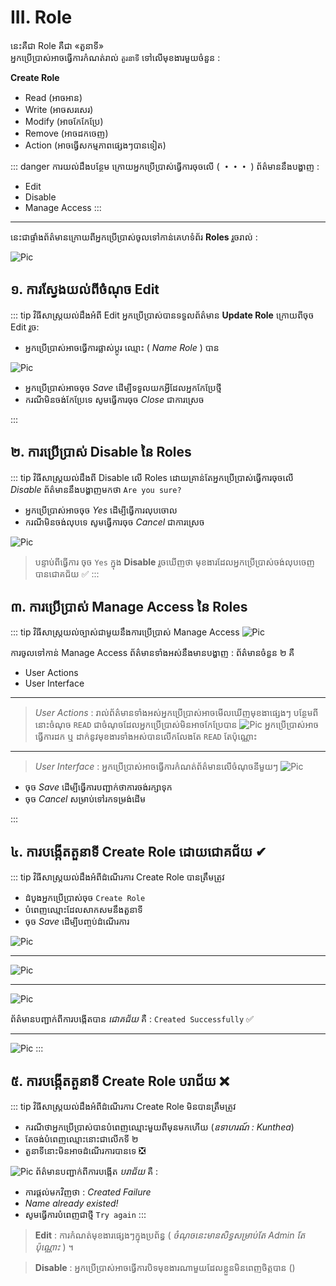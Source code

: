 # III. Role

នេះគឺជា Role គឺជា «តួនាទី» <br>
អ្នកប្រើប្រាស់អាចធ្វើការកំណត់រាល់ `តួរនាទី` ទៅលើមុខងារមួយចំនួន :

**Create Role**

- Read (អាចអាន)
- Write (អាចសរសេរ)
- Modify (អាចកែកែប្រែ)
- Remove (អាចដកចេញ)
- Action (អាចធ្វើសកម្មភាពផ្សេងៗបានទៀត)

::: danger ការយល់ដឹងបន្ថែម
ក្រោយអ្នកប្រើប្រាស់ធ្វើការចុចលើ ( **・・・** )
ព័ត៌មាននឹងបង្ហាញ :

- Edit
- Disable
- Manage Access
:::
<hr>

នេះជាផ្ទាំងព័ត៌មានក្រោយពីអ្នកប្រើប្រាស់ចូលទៅកាន់គេហទំព័រ **Roles** រួចរាល់ :

![Pic ](./pictures/Roles/InformationInRoles.png)

## ១. ការស្វែងយល់ពីចំណុច Edit

::: tip វិធីសាស្ត្រយល់ដឹងអំពី Edit
អ្នកប្រើប្រាស់បានទទួលព័ត៌មាន **Update Role** ក្រោយពីចុច Edit រួច:

- អ្នកប្រើប្រាស់អាចធ្វើការផ្លាស់ប្តូរ ឈ្មោះ ( _Name Role_ ) បាន

![Pic ](./pictures/Roles/Edite.png)

- អ្នកប្រើប្រាស់អាចចុច _Save_ ដើម្បីទទួលយកអ្វីដែលអ្នកកែប្រែថ្មី
- ករណីមិនចង់កែប្រែទេ សូមធ្វើការចុច _Close_ ជាការស្រេច

:::

## ២. ការប្រើប្រាស់​ Disable នៃ Roles

::: tip វិធីសាស្ត្រយល់ដឹងពី Disable លើ Roles
ដោយគ្រាន់តែអ្នកប្រើប្រាស់ធ្វើការចុចលើ _Disable_ ព័ត៌មាននឹងបង្ហាញមកថា
`Are you sure?`

- អ្នកប្រើប្រាស់អាចចុច _Yes_ ដើម្បីធ្វើការលុបចោល
- ករណីមិនចង់លុបទេ សូមធ្វើការចុច _Cancel_ ជាការស្រេច

![Pic ](./pictures/Roles/Disable.png)

> បន្ទាប់ពីធ្វើការ ចុច `Yes` ក្នុង **Disable** រួចឃើញថា មុខងារដែលអ្នកប្រើប្រាស់ចង់លុបចេញ បានជោគជ័យ ✅
:::

## ៣. ការប្រើប្រាស់ Manage Access នៃ Roles

::: tip វិធីសាស្ត្រយល់ច្បាស់ជាមួយនឹងការប្រើប្រាស់ Manage Access
![Pic ](./pictures/Roles/ManageAccess.png)

ការចូលទៅកាន់ Manage Access ព័ត៌មានទាំងអស់នឹងមានបង្ហាញ :
ព័ត៌មានចំនួន ២ គឺ 
- User Actions
- User Interface

<hr>

>*User Actions* : រាល់ព័ត៌មានទាំងអស់អ្នកប្រើប្រាស់អាចមើលឃើញមុខងាផ្សេងៗ
បន្ថែមពីនោះចំណុច `READ` ជាចំណុចដែលអ្នកប្រើប្រាស់មិនអាចកែប្រែបាន
![Pic ](./pictures/Roles/Interface/ActionsInRoles.png)
អ្នកប្រើប្រាស់អាចធ្វើការដក ឬ ដាក់នូវមុខងារទាំងអស់បានលើកលែងតែ `READ` តែប៉ុណ្ណោះ

<hr>

>*User Interface* : អ្នកប្រើប្រាស់អាចធ្វើការកំណត់ព័ត៌មានលើចំណុចនីមួយៗ
![Pic ](./pictures/Roles/Interface/InterfaceInRole.png)


- ចុច _Save_ ដើម្បីធ្វើការបញ្ជាក់ថាការចង់រក្សាទុក
- ចុច _Cancel_ សម្រាប់ទៅរកទម្រង់ដើម

:::

## ៤. ការបង្កើតតួនាទី Create Role ដោយជោគជ័យ ✔
::: tip វិធីសាស្ត្រយល់ដឹងអំពីដំណើរការ Create Role បានត្រឹមត្រូវ
- ដំបូងអ្នកប្រើប្រាស់ចុច `Create Role`
- បំពេញឈ្មោះដែលសាកសមនឹងតួនាទី
- ចុច *Save* ដើម្បីបញ្ចប់ដំណើរការ

![Pic ](./pictures/Roles/createRole.png)
<hr>

![Pic ](./pictures/Roles/createRole2.png)
<hr>

![Pic ](./pictures/Roles/createRole3.png)

ព័ត៌មានបញ្ជាក់ពីការបង្កើតបាន *ជោគជ័យ* គឺ : `Created Successfully` ✅
<hr>

![Pic ](./pictures/Roles/createRole4.png)
:::

## ៥. ការបង្កើតតួនាទី Create Role បរាជ័យ ❌
::: tip វិធីសាស្ត្រយល់ដឹងអំពីដំណើរការ Create Role មិនបានត្រឹមត្រូវ
- ករណីថាអ្នកប្រើប្រាស់បានបំពេញឈ្មោះមួយពីមុនមកហើយ (*ឧទាហរណ៍ : Kunthea*)
- តែចង់បំពេញឈ្មោះនោះជាលើកទី ២ 
- តួនាទីនោះមិនអាចដំណើរការបានទេ ❎

![Pic ](./pictures/Roles/CreateRoleFail.png)
ព័ត៌មានបញ្ជាក់ពីការបង្កើត *បរាជ័យ* គឺ : 
- ការផ្តល់មកវិញថា : *Created Failure*
- *Name already existed!*
- សូមធ្វើការបំពេញជាថ្មី `Try again`
:::
> **Edit** : ការកំណត់មុខងារផ្សេងៗក្នុងប្រព័ន្ធ ( _ចំណុចនេះមានសិទ្ធសម្រាប់តែ Admin តែប៉ុណ្ណោះ_ ) ។

> **Disable** : អ្នកប្រើប្រាស់អាចធ្វើការបិទមុខងារណាមួយដែលខ្លួនមិនពេញចិត្តបាន ()
